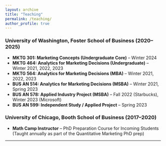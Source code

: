 ```yaml
---
layout: archive
title: "Teaching"
permalink: /teaching/
author_profile: true
---
```


### University of Washington, Foster School of Business (2020–2025)

- **MKTG 301: Marketing Concepts (Undergraduate Core)** – Winter 2024  
- **MKTG 464: Analytics for Marketing Decisions (Undergraduate)** – Winter 2021, 2022, 2023  
- **MKTG 564: Analytics for Marketing Decisions (MBA)** – Winter 2021, 2022, 2023  
- **BUS AN 514: Analytics for Marketing Decisions (MSBA)** – Winter 2021, Spring 2023  
- **BUS AN 578: Applied Industry Project (MSBA)** – Fall 2022 (Starbucks), Winter 2023 (Microsoft) 
- **BUS AN 599: Independent Study / Applied Project** – Spring 2023  

### University of Chicago, Booth School of Business (2017–2020)

- **Math Camp Instructor** – PhD Preparation Course for Incoming Students  
  (Taught annually as part of the Quantitative Marketing PhD prep)

---

